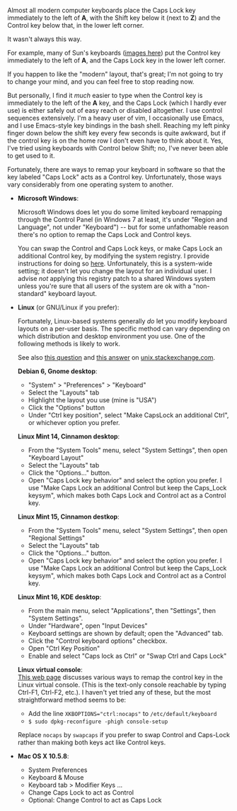 <!-- Title: Where should the control key be? -->
<!-- URL:   http://the-flat-trantor-society.blogspot.com/2013/12/where-should-control-key-be.html -->

Almost all modern computer keyboards place the Caps Lock key
immediately to the left of **A**, with the Shift key below it (next
to **Z**) and the Control key below that, in the lower left corner.

It wasn't always this way.

For example, many of Sun's keyboards ([images
here](http://xahlee.info/kbd/sun_microsystems_keyboard.html)) put the
Control key immediately to the left of **A**, and the Caps Lock key
in the lower left corner.

If you happen to like the "modern" layout, that's great; I'm not going
to try to change your mind, and you can feel free to stop reading now.

But personally, I find it *much* easier to type when the Control
key is immediately to the left of the **A** key, and the Caps Lock
(which I hardly ever use) is either safely out of easy reach or
disabled altogether.  I use control sequences extensively. I'm a
heavy user of vim, I occasionally use Emacs, and I use Emacs-style
key bindings in the bash shell.  Reaching my left pinky finger down
below the shift key every few seconds is quite awkward, but if the
control key is on the home row I don't even have to think about it.
Yes, I've tried using keyboards with Control below Shift; no, I've
never been able to get used to it.

Fortunately, there are ways to remap your keyboard in software so that
the key labeled "Caps Lock" acts as a Control key.  Unfortunately,
those ways vary considerably from one operating system to another.

<!-- more -->

- **Microsoft Windows**:

  Microsoft Windows does let you do some limited keyboard remapping
  through the Control Panel (in Windows 7 at least, it's under "Region
  and Language", not under "Keyboard") -- but for some unfathomable
  reason there's no option to remap the Caps Lock and Control keys.

  You can swap the Control and Caps Lock keys, or make
  Caps Lock an additional Control key, by modifying the
  system registry.  I provide instructions for doing so
  [here](https://github.com/Keith-S-Thompson/no-caps-lock).
  Unfortunately, this is a system-wide setting; it doesn't let you
  change the layout for an individual user.  I advise *not* applying
  this registry patch to a shared Windows system unless you're sure that
  all users of the system are ok with a "non-standard" keyboard layout.

- **Linux** (or GNU/Linux if you prefer):

  Fortunately, Linux-based systems generally *do* let you modify
  keyboard layouts on a per-user basis.  The specific method can vary
  depending on which distribution and desktop environment you use.
  One of the following methods is likely to work.

  See also [this question](http://unix.stackexchange.com/questions/114022/map-caps-lock-to-control-in-linux-mint)
  and [this answer](http://unix.stackexchange.com/questions/114022/map-caps-lock-to-control-in-linux-mint/114023#114023)
  on [unix.stackexchange.com](http://unix.stackexchange.com).

  **Debian 6, Gnome desktop**:

    - "System" > "Preferences" > "Keyboard"
    - Select the "Layouts" tab
    - Highlight the layout you use (mine is "USA")
    - Click the "Options" button
    - Under "Ctrl key position", select "Make CapsLock an additional
      Ctrl", or whichever option you prefer.

  **Linux Mint 14, Cinnamon desktop**:

    - From the "System Tools" menu, select "System Settings", then
      open "Keyboard Layout"
    - Select the "Layouts" tab
    - Click the "Options..."  button.
    - Open "Caps Lock key behavior" and select the
      option you prefer.  I use "Make Caps Lock an additional Control but
      keep the Caps_Lock keysym", which makes both Caps Lock and Control
      act as a Control key.

  **Linux Mint 15, Cinnamon destkop**:

    - From the "System Tools" menu, select "System Settings", then
      open "Regional Settings"
    - Select the "Layouts" tab
    - Click the "Options..."  button.
    - Open "Caps Lock key behavior" and select the
      option you prefer.  I use "Make Caps Lock an additional Control but
      keep the Caps_Lock keysym", which makes both Caps Lock and Control
      act as a Control key.

  **Linux Mint 16, KDE desktop**:
    - From the main menu, select "Applications", then "Settings", then "System Settings".
    - Under "Hardware", open "Input Devices"
    - Keyboard settings are shown by default; open the "Advanced" tab.
    - Click the "Control keyboard options" checkbox.
    - Open "Ctrl Key Position"
    - Enable and select "Caps lock as Ctrl" or "Swap Ctrl and Caps Lock"

  **Linux virtual console**:<br>
  [This web page](http://www.emacswiki.org/emacs/MovingTheCtrlKey#toc7)
  discusses various ways to remap the control key in the Linux
  virtual console.  (This is the text-only console reachable by
  typing Ctrl-F1, Ctrl-F2, etc.).  I haven't yet tried
  any of these, but the most straightforward method seems to be:
    - Add the line `XKBOPTIONS="ctrl:nocaps"` to `/etc/default/keyboard`
    - `$ sudo dpkg-reconfigure -phigh console-setup`

  Replace `nocaps` by `swapcaps` if you prefer to swap Control and
  Caps-Lock rather than making both keys act like Control keys.

- **Mac OS X 10.5.8**:
    - System Preferences
    - Keyboard & Mouse
    - Keyboard tab > Modifier Keys ...
    - Change Caps Lock to act as Control
    - Optional: Change Control to act as Caps Lock
